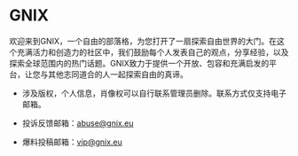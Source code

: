 # GNIX

欢迎来到GNIX，一个自由的部落格，为您打开了一扇探索自由世界的大门。在这个充满活力和创造力的社区中，我们鼓励每个人发表自己的观点，分享经验，以及探索全球范围内的热门话题。GNIX致力于提供一个开放、包容和充满启发的平台，让您与其他志同道合的人一起探索自由的真谛。


- 涉及版权，个人信息，肖像权可以自行联系管理员删除。联系方式仅支持电子邮箱。

- 投诉反馈邮箱：abuse@gnix.eu


- 爆料投稿邮箱：vip@gnix.eu
